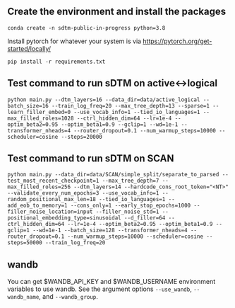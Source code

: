 ## Create the environment and install the packages
`conda create -n sdtm-public-in-progress python=3.8`

Install pytorch for whatever your system is via https://pytorch.org/get-started/locally/

`pip install -r requirements.txt`

## Test command to run sDTM on active<->logical
`python main.py --dtm_layers=16 --data_dir=data/active_logical --batch_size=16 --train_log_freq=20 --max_tree_depth=13 --sparse=1 --learn_filler_embed=0 --use_vocab_info=1 --tied_io_languages=1 --max_filled_roles=1028 --ctrl_hidden_dim=64 --lr=1e-4 --optim_beta2=0.95 --optim_beta1=0.9 --gclip=1 --wd=1e-1 --transformer_nheads=4 --router_dropout=0.1 --num_warmup_steps=10000 --scheduler=cosine --steps=20000`

## Test command to run sDTM on SCAN
`python main.py --data_dir=data/SCAN/simple_split/separate_to_parsed --test_most_recent_checkpoint=1 --max_tree_depth=7 --max_filled_roles=256 --dtm_layers=14 --hardcode_cons_root_token="<NT>" --validate_every_num_epochs=3 --use_vocab_info=1 --random_positional_max_len=18 --tied_io_languages=1 --add_eob_to_memory=1 --cons_only=1 --early_stop_epochs=1000 --filler_noise_location=input --filler_noise_std=1 --positional_embedding_type=sinusoidal --d_filler=64 --ctrl_hidden_dim=64 --lr=1e-4 --optim_beta2=0.95 --optim_beta1=0.9 --gclip=1 --wd=1e-1 --batch_size=128 --transformer_nheads=4 --router_dropout=0.1 --num_warmup_steps=10000 --scheduler=cosine --steps=50000 --train_log_freq=20`


## wandb
You can get $WANDB_API_KEY and $WANDB_USERNAME environment variables to use wandb. See the argument options `--use_wandb`, `--wandb_name`, and `--wandb_group`.
